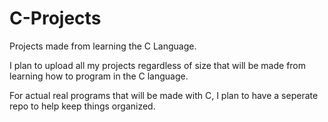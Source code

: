 # C-Projects
Projects made from learning the C Language. 

I plan to upload all my projects regardless of size that will be made from learning how to program in the C language.

For actual real programs that will be made with C, I plan to have a seperate repo to help keep things organized.
